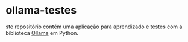 # ollama-testes
ste repositório contém uma aplicação para aprendizado e testes com a biblioteca [Ollama](https://ollama.com/) em Python.
